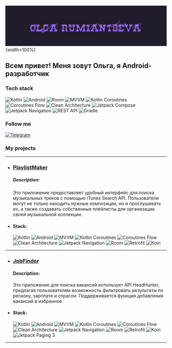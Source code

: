 
![Header](https://github.com/OlgaRumRum/olgaRumRum/blob/main/assets/me.gif){width=100%}

## Всем привет! Меня зовут Ольга, я Android-разработчик

### Tech stack

![Kotlin](https://img.shields.io/badge/kotlin-9933FF.svg?style=for-the-badge&logo=kotlin&logoColor=white)
![Android](https://img.shields.io/badge/Android-9933FF?style=for-the-badge&logo=android&logoColor=white)
![Room](https://img.shields.io/badge/Room-9933FF.svg?style=for-the-badge)
![MVVM](https://img.shields.io/badge/MVVM-9933FF.svg?style=for-the-badge)
![Kotlin Coroutines](https://img.shields.io/badge/Kotlin%20Coroutines-9933FF.svg?style=for-the-badge)
![Coroutines Flow](https://img.shields.io/badge/Coroutines%20Flow-9933FF?style=for-the-badge)
![Clean Architecture](https://img.shields.io/badge/Clean%20Architecture-9933FF?style=for-the-badge)
![Jetpack Compose](https://img.shields.io/badge/Jetpack%20Compose-9933FF?style=for-the-badge)
![Jetpack Navigation](https://img.shields.io/badge/Jetpack%20Navigation-9933FF?style=for-the-badge)
![REST API](https://img.shields.io/badge/REST%20API-9933FF?style=for-the-badge)
![Gradle](https://img.shields.io/badge/Gradle-9933FF?style=for-the-badge)

### Follow me
[![Telegram](https://img.shields.io/badge/-Telegram-121011?style=for-the-badge&logo=Telegram)](https://t.me/OlgaRumRum)

### My projects

- ---
- ### [PlaylistMaker](https://github.com/OlgaRumRum/PlaylistMaker)

  ##### Description:

  Это приложение предоставляет удобный интерфейс для поиска музыкальных треков с помощью iTunes Search API. Пользователи могут не только находить нужные композиции, но и прослушивать их, а также создавать собственные плейлисты для организации своей музыкальной коллекции.
  
- #### Stack:

    <img src="https://img.shields.io/badge/kotlin-9933FF?logo=kotlin&logoColor=white" alt="Kotlin" title="Kotlin"/>
    <img src="https://img.shields.io/badge/Android-9933FF?logo=Android&logoColor=white" alt="Android" title="Android"/>
    <img src="https://img.shields.io/badge/MVVM-9933FF" alt="MVVM" title="MVVM"/>
    <img src="https://img.shields.io/badge/Kotlin%20Coroutines-9933FF" alt="Kotlin Coroutines" title="Kotlin Coroutines"/>
    <img src="https://img.shields.io/badge/Coroutines%20Flow-9933FF" alt="Coroutines Flow" title="Coroutines Flow"/>
    <img src="https://img.shields.io/badge/Clean%20Architecture-9933FF" alt="Clean Architecture" title="Clean Architecture"/>
    <img src="https://img.shields.io/badge/Jetpack%20Navigation-9933FF" alt="Jetpack Navigation" title="Jetpack Navigation"/>
    <img src="https://img.shields.io/badge/Room-9933FF" alt="Room" title="Room"/>
    <img src="https://img.shields.io/badge/Retrofit-9933FF" alt="Retrofit" title="Retrofit"/>
    <img src="https://img.shields.io/badge/Koin-9933FF" alt="Koin" title="Koin"/>


- ---
- ### [JobFinder](https://github.com/OlgaRumRum/JobFinder)

  #### Description:

  Это приложение для поиска вакансий использует API HeadHunter, предлагая пользователям возможность фильтровать результаты по региону, зарплате и отрасли. Поддерживается функция добавления вакансий в избранное.
  
- #### Stack:

    <img src="https://img.shields.io/badge/kotlin-9933FF?logo=kotlin&logoColor=white" alt="Kotlin" title="Kotlin"/>
    <img src="https://img.shields.io/badge/Android-9933FF?logo=Android&logoColor=white" alt="Android" title="Android"/>
    <img src="https://img.shields.io/badge/MVVM-9933FF" alt="MVVM" title="MVVM"/>
    <img src="https://img.shields.io/badge/Kotlin%20Coroutines-9933FF" alt="Kotlin Coroutines" title="Kotlin Coroutines"/>
    <img src="https://img.shields.io/badge/Coroutines%20Flow-9933FF" alt="Coroutines Flow" title="Coroutines Flow"/>
    <img src="https://img.shields.io/badge/Clean%20Architecture-9933FF" alt="Clean Architecture" title="Clean Architecture"/>
    <img src="https://img.shields.io/badge/Jetpack%20Navigation-9933FF" alt="Jetpack Navigation" title="Jetpack Navigation"/>
    <img src="https://img.shields.io/badge/Room-9933FF" alt="Room" title="Room"/>
    <img src="https://img.shields.io/badge/Retrofit-9933FF" alt="Retrofit" title="Retrofit"/>
    <img src="https://img.shields.io/badge/Koin-9933FF" alt="Koin" title="Koin"/>
    <img src="https://img.shields.io/badge/Jetpack%20Paging%203-9933FF" alt="Jetpack Paging 3" title="Jetpack Paging 3"/>

-  ---





<!--
**OlgaRumRum/olgaRumRum** is a ✨ _special_ ✨ repository because its `README.md` (this file) appears on your GitHub profile.

Here are some ideas to get you started:

- 🔭 I’m currently working on ...
- 🌱 I’m currently learning ...
- 👯 I’m looking to collaborate on ...
- 🤔 I’m looking for help with ...
- 💬 Ask me about ...
- 📫 How to reach me: ...
- 😄 Pronouns: ...
- ⚡ Fun fact: ...
-->
